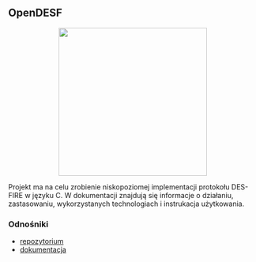 ## OpenDESF
<p align="center">
   <img src="https://i.imgur.com/uuRQ0iI.png" width=300>
<p>
   Projekt ma na celu zrobienie niskopoziomej implementacji protokołu DES-FIRE w języku C.
   W dokumentacji znajdują się informacje o działaniu, zastasowaniu, wykorzystanych technologiach i instrukacja użytkowania.
   
### Odnośniki
 - [repozytorium](https://github.com/AGH-Narzedzia-Informatyczne/libopendesf)
 - [dokumentacja](https://agh-narzedzia-informatyczne.github.io/libopendesf/#/)
